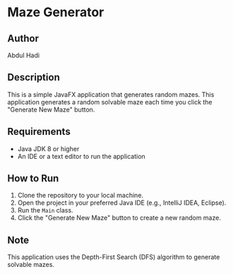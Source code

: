 # Maze Generator

## Author
Abdul Hadi

## Description
This is a simple JavaFX application that generates random mazes. This application generates a random solvable maze each time you click the "Generate New Maze" button.

## Requirements
- Java JDK 8 or higher
- An IDE or a text editor to run the application

## How to Run
1. Clone the repository to your local machine.
2. Open the project in your preferred Java IDE (e.g., IntelliJ IDEA, Eclipse).
3. Run the `Main` class.
4. Click the "Generate New Maze" button to create a new random maze.

## Note
This application uses the Depth-First Search (DFS) algorithm to generate solvable mazes.
